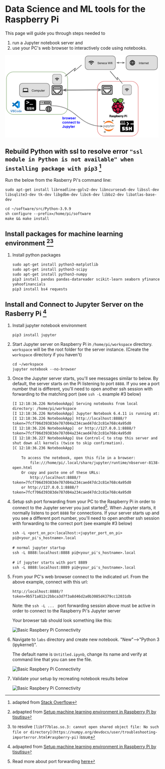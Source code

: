 
# Data Science and ML tools for the Raspberry Pi

This page will guide you through steps needed to 

1. run a Jupyter notebook server and 
1. use your PC's web browser to interactively code using notebooks.   

<img src="images/architecture_pi_connectivity_jupyter.png" alt="Basic Raspbery Pi Connectivity" width="500" />

## Rebuild Python with ssl to resolve error `"ssl module in Python is not available" when installing package with pip3` [^1]

Run the below from the Rasberry Pi's command line:
```
sudo apt-get install libreadline-gplv2-dev libncursesw5-dev libssl-dev libsqlite3-dev tk-dev libgdbm-dev libc6-dev libbz2-dev libatlas-base-dev
```
```
cd ~/software/src/Python-3.9.9
sh configure --prefix=/home/pi/software
make && make install
```

## Install packages for machine learning environment [^2][^3]

1. Install python packages
    ```
    sudo apt-get install python3-matplotlib
    sudo apt-get install python3-scipy
    sudo apt-get install python3-numpy
    pip3 install pandas pandas-datareader scikit-learn seaborn yfinance yahoofinancials
    pip3 install bs4 requests
    ```

## Install and Connect to Jupyter Server on the Rasberry Pi [^2]

1. Install jupyter notebook environment
    ```
    pip3 install jupyter
    ```

1. Start Jupyter server on Raspberry Pi in `/home/pi/workspace` directory.  `workspace` will be the root folder for the server instance.  (Create the `workspace` directory if you haven't)
    ```
    cd ~/workspace 
    jupyter notebook --no-browser
    ```

1. Once the Jupyter server starts, you'll see messages similar to below.   By default, the server starts on the Pi listening to port `8888`.  If you see a port number that is different, you'll need to open another ssh session with forwarding to the matching port (see `ssh -L` example #3 below)
    ```
    [I 12:18:36.226 NotebookApp] Serving notebooks from local directory: /home/pi/workspace
    [I 12:18:36.226 NotebookApp] Jupyter Notebook 6.4.11 is running at:
    [I 12:18:36.226 NotebookApp] http://localhost:8888/?token=7fcf706d39383de787d04a234caed47dc2c81e768c4a95d0
    [I 12:18:36.226 NotebookApp]  or http://127.0.0.1:8888/?token=7fcf706d39383de787d04a234caed47dc2c81e768c4a95d0
    [I 12:18:36.227 NotebookApp] Use Control-C to stop this server and shut down all kernels (twice to skip confirmation).
    [C 12:18:36.236 NotebookApp]

        To access the notebook, open this file in a browser:
            file:///home/pi/.local/share/jupyter/runtime/nbserver-8138-open.html
        Or copy and paste one of these URLs:
            http://localhost:8888/?token=7fcf706d39383de787d04a234caed47dc2c81e768c4a95d0
        or http://127.0.0.1:8888/?token=7fcf706d39383de787d04a234caed47dc2c81e768c4a95d0

    ```

1. Setup ssh port forwarding from your PC to the Raspberry Pi in order to connect to the Jupyter server you just started[^4].  When Jupyter starts, it normally listens to port `8888` for connections.  If your server starts up and you see a different port number, you'll need to open another ssh session with forwarding to the correct port (see example #3 below)
    ```
    ssh -L <port_on_pc>:localhost:<jupyter_port_on_pi> pi@<your_pi's_hostname>.local

    # normal jupyter startup 
    ssh -L 8888:localhost:8888 pi@<your_pi's_hostname>.local  

    # if jupyter starts with port 8889
    ssh -L 8888:localhost:8889 pi@<your_pi's_hostname>.local
    ```

1. From your PC's web browser connect to the indicated url.  From the above example, connect with this url:
    ```
    http://localhost:8888/?token=9b571a812c2bbca3d7f3a8d46d2a0b3085d4379cc12031db
    ```
    Note: the `ssh -L ... ` port forwarding session above must be active in order to connect to the Raspberry Pi's Jupyter server

    Your browser tab should look something like this:

    <img src="images/jupyter-file-browser.png" alt="Basic Raspbery Pi Connectivity" width="300" />

1. Navigate to `labs` directory and create new notebook.  "New"-->"Python 3 (ipykernel)".  

    The default name is `Untitled.ipynb`, change its name and verify at command line that you can see the file.

    <img src="images/jupyter-create-new-notebook.png" alt="Basic Raspbery Pi Connectivity" width="300" />


1. Validate your setup by recreating notebook results below

    <img src="images/jupyter-notebook.png" alt="Basic Raspbery Pi Connectivity" width="500" />


[^1]: adapted from [Stack Overflow](https://stackoverflow.com/a/44758621)

[^2]: adpapted from [Setup machine learning environment in Raspberry Pi by tisutisu](https://medium.com/@tisutisu/setup-machine-learning-environment-in-raspberry-pi-bc386c6a6f40)

[^3]: to resolve `[libf77blas.so.3: cannot open shared object file: No such file or directory](https://numpy.org/devdocs/user/troubleshooting-importerror.html#raspberry-pi)` issue 

[^4]: Read more about port forwarding [here](https://help.ubuntu.com/community/SSH/OpenSSH/PortForwarding)